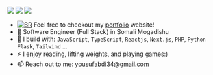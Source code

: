 [<img src="https://img.shields.io/badge/github-%2312100E.svg?&style=for-the-badge&logo=github&logoColor=white&color=black" />](https://github.com/YOUSUFABDI)
[<img src="https://img.shields.io/badge/linkedin-%230077B5.svg?&style=for-the-badge&logo=linkedin&logoColor=white" />](https://www.linkedin.com/in/yousuf-abdi-743194279/)
[<img src="https://img.shields.io/badge/instagram-%2312100E.svg?&style=for-the-badge&logo=instagram&color=405DE6" />](https://instagram.com/yusuf_cabd) 

- [![BR](https://b-r.io/logo/favicon-16x16.png)](https://yousuf-s-site.vercel.app/) 
Feel free to checkout my [portfolio](https://yousuf-s-site.vercel.app/) website!
- 🏢 Software Engineer (Full Stack) in Somali Mogadishu
- 🧰 I build with: `JavaScript`, `TypeScript`, `Reactjs`, `Next.js`, `PHP`, `Python` `Flask`, `Tailwind` ...
- ⚡ I enjoy reading, lifting weights, and playing games:)
- 📫 Reach out to me: yousufabdi34@gmail.com
